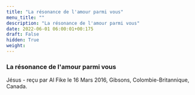 ```yaml
---
title: "La résonance de l'amour parmi vous"
menu_title: ""
description: "La résonance de l'amour parmi vous"
date: 2022-06-01 06:00:01+00:175
draft: False
hidden: True
weight:
---
```

### La résonance de l'amour parmi vous

Jésus - reçu par Al Fike le 16 Mars 2016, Gibsons, Colombie-Britannique, Canada.



